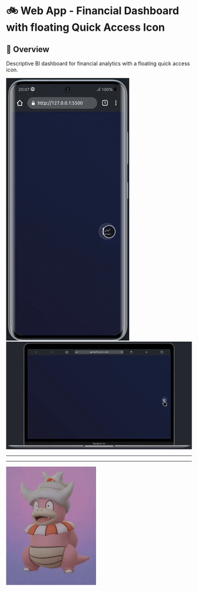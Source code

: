 #  :bike: Web App - Financial Dashboard with floating Quick Access Icon

## :scroll: Overview 
Descriptive BI dashboard for financial analytics with a floating quick access icon.

![Img](pics/screengif1.gif "Mobile first UX")
![Img](pics/screengif2.gif "Desktop responsiveness")

***
***

![Img](pics/slowking.gif "...Then teach and guide yourself")
